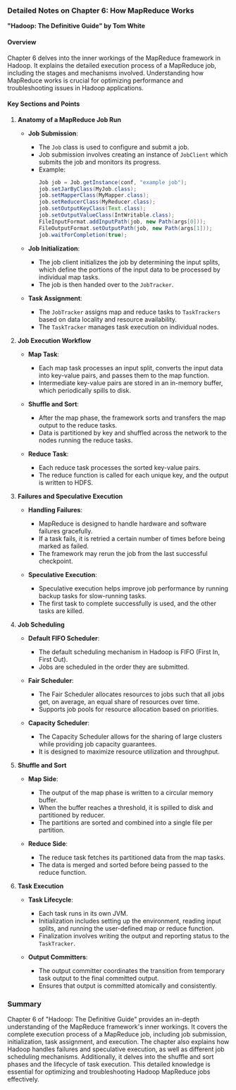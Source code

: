 ### Detailed Notes on Chapter 6: How MapReduce Works
**"Hadoop: The Definitive Guide" by Tom White**

#### **Overview**
Chapter 6 delves into the inner workings of the MapReduce framework in Hadoop. It explains the detailed execution process of a MapReduce job, including the stages and mechanisms involved. Understanding how MapReduce works is crucial for optimizing performance and troubleshooting issues in Hadoop applications.

#### **Key Sections and Points**

1. **Anatomy of a MapReduce Job Run**
   - **Job Submission**:
     - The `Job` class is used to configure and submit a job.
     - Job submission involves creating an instance of `JobClient` which submits the job and monitors its progress.
     - Example:
       ```java
       Job job = Job.getInstance(conf, "example job");
       job.setJarByClass(MyJob.class);
       job.setMapperClass(MyMapper.class);
       job.setReducerClass(MyReducer.class);
       job.setOutputKeyClass(Text.class);
       job.setOutputValueClass(IntWritable.class);
       FileInputFormat.addInputPath(job, new Path(args[0]));
       FileOutputFormat.setOutputPath(job, new Path(args[1]));
       job.waitForCompletion(true);
       ```
   
   - **Job Initialization**:
     - The job client initializes the job by determining the input splits, which define the portions of the input data to be processed by individual map tasks.
     - The job is then handed over to the `JobTracker`.

   - **Task Assignment**:
     - The `JobTracker` assigns map and reduce tasks to `TaskTrackers` based on data locality and resource availability.
     - The `TaskTracker` manages task execution on individual nodes.

2. **Job Execution Workflow**
   - **Map Task**:
     - Each map task processes an input split, converts the input data into key-value pairs, and passes them to the map function.
     - Intermediate key-value pairs are stored in an in-memory buffer, which periodically spills to disk.

   - **Shuffle and Sort**:
     - After the map phase, the framework sorts and transfers the map output to the reduce tasks.
     - Data is partitioned by key and shuffled across the network to the nodes running the reduce tasks.

   - **Reduce Task**:
     - Each reduce task processes the sorted key-value pairs.
     - The reduce function is called for each unique key, and the output is written to HDFS.

3. **Failures and Speculative Execution**
   - **Handling Failures**:
     - MapReduce is designed to handle hardware and software failures gracefully.
     - If a task fails, it is retried a certain number of times before being marked as failed.
     - The framework may rerun the job from the last successful checkpoint.

   - **Speculative Execution**:
     - Speculative execution helps improve job performance by running backup tasks for slow-running tasks.
     - The first task to complete successfully is used, and the other tasks are killed.

4. **Job Scheduling**
   - **Default FIFO Scheduler**:
     - The default scheduling mechanism in Hadoop is FIFO (First In, First Out).
     - Jobs are scheduled in the order they are submitted.

   - **Fair Scheduler**:
     - The Fair Scheduler allocates resources to jobs such that all jobs get, on average, an equal share of resources over time.
     - Supports job pools for resource allocation based on priorities.

   - **Capacity Scheduler**:
     - The Capacity Scheduler allows for the sharing of large clusters while providing job capacity guarantees.
     - It is designed to maximize resource utilization and throughput.

5. **Shuffle and Sort**
   - **Map Side**:
     - The output of the map phase is written to a circular memory buffer.
     - When the buffer reaches a threshold, it is spilled to disk and partitioned by reducer.
     - The partitions are sorted and combined into a single file per partition.

   - **Reduce Side**:
     - The reduce task fetches its partitioned data from the map tasks.
     - The data is merged and sorted before being passed to the reduce function.

6. **Task Execution**
   - **Task Lifecycle**:
     - Each task runs in its own JVM.
     - Initialization includes setting up the environment, reading input splits, and running the user-defined map or reduce function.
     - Finalization involves writing the output and reporting status to the `TaskTracker`.

   - **Output Committers**:
     - The output committer coordinates the transition from temporary task output to the final committed output.
     - Ensures that output is committed atomically and consistently.

### **Summary**
Chapter 6 of "Hadoop: The Definitive Guide" provides an in-depth understanding of the MapReduce framework's inner workings. It covers the complete execution process of a MapReduce job, including job submission, initialization, task assignment, and execution. The chapter also explains how Hadoop handles failures and speculative execution, as well as different job scheduling mechanisms. Additionally, it delves into the shuffle and sort phases and the lifecycle of task execution. This detailed knowledge is essential for optimizing and troubleshooting Hadoop MapReduce jobs effectively.